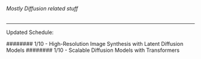 ###### Mostly Diffusion related stuff 

-----------------------------------------

Updated Schedule: 

######## 1/10 - High-Resolution Image Synthesis with Latent Diffusion Models
######## 1/10 - Scalable Diffusion Models with Transformers
